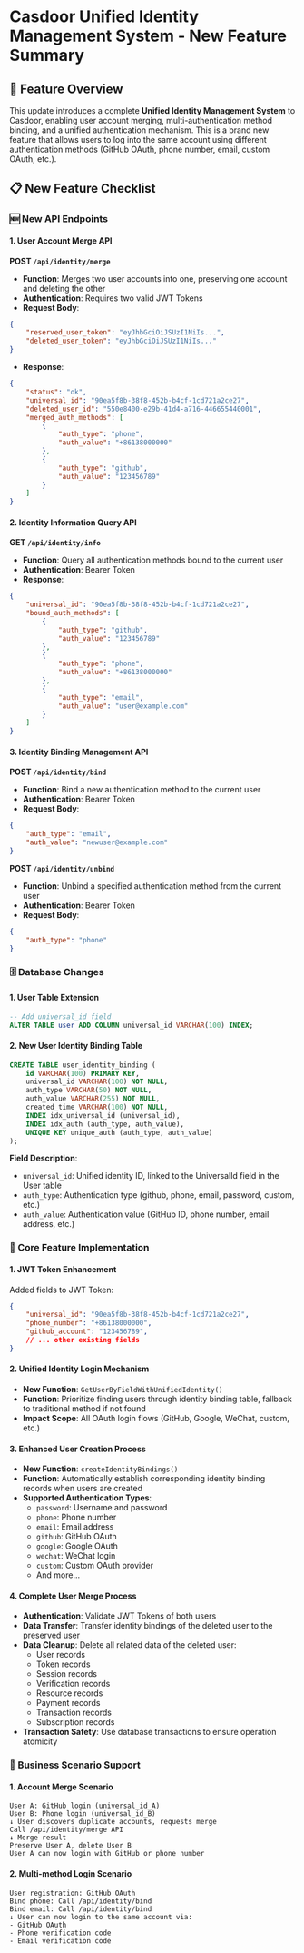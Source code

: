 # Casdoor Unified Identity Management System - New Feature Summary

## 🚀 Feature Overview

This update introduces a complete **Unified Identity Management System** to Casdoor, enabling user account merging, multi-authentication method binding, and a unified authentication mechanism. This is a brand new feature that allows users to log into the same account using different authentication methods (GitHub OAuth, phone number, email, custom OAuth, etc.).

## 📋 New Feature Checklist

### 🆕 New API Endpoints

#### 1. User Account Merge API
**POST `/api/identity/merge`**

- **Function**: Merges two user accounts into one, preserving one account and deleting the other
- **Authentication**: Requires two valid JWT Tokens
- **Request Body**:
```json
{
    "reserved_user_token": "eyJhbGciOiJSUzI1NiIs...",
    "deleted_user_token": "eyJhbGciOiJSUzI1NiIs..."
}
```
- **Response**:
```json
{
    "status": "ok",
    "universal_id": "90ea5f8b-38f8-452b-b4cf-1cd721a2ce27",
    "deleted_user_id": "550e8400-e29b-41d4-a716-446655440001",
    "merged_auth_methods": [
        {
            "auth_type": "phone",
            "auth_value": "+86138000000"
        },
        {
            "auth_type": "github",
            "auth_value": "123456789"
        }
    ]
}
```

#### 2. Identity Information Query API
**GET `/api/identity/info`**

- **Function**: Query all authentication methods bound to the current user
- **Authentication**: Bearer Token
- **Response**:
```json
{
    "universal_id": "90ea5f8b-38f8-452b-b4cf-1cd721a2ce27",
    "bound_auth_methods": [
        {
            "auth_type": "github",
            "auth_value": "123456789"
        },
        {
            "auth_type": "phone",
            "auth_value": "+86138000000"
        },
        {
            "auth_type": "email",
            "auth_value": "user@example.com"
        }
    ]
}
```

#### 3. Identity Binding Management API
**POST `/api/identity/bind`**

- **Function**: Bind a new authentication method to the current user
- **Authentication**: Bearer Token
- **Request Body**:
```json
{
    "auth_type": "email",
    "auth_value": "newuser@example.com"
}
```

**POST `/api/identity/unbind`**

- **Function**: Unbind a specified authentication method from the current user
- **Authentication**: Bearer Token
- **Request Body**:
```json
{
    "auth_type": "phone"
}
```

### 🗄️ Database Changes

#### 1. User Table Extension
```sql
-- Add universal_id field
ALTER TABLE user ADD COLUMN universal_id VARCHAR(100) INDEX;
```

#### 2. New User Identity Binding Table
```sql
CREATE TABLE user_identity_binding (
    id VARCHAR(100) PRIMARY KEY,
    universal_id VARCHAR(100) NOT NULL,
    auth_type VARCHAR(50) NOT NULL,
    auth_value VARCHAR(255) NOT NULL,
    created_time VARCHAR(100) NOT NULL,
    INDEX idx_universal_id (universal_id),
    INDEX idx_auth (auth_type, auth_value),
    UNIQUE KEY unique_auth (auth_type, auth_value)
);
```

**Field Description**:
- `universal_id`: Unified identity ID, linked to the UniversalId field in the User table
- `auth_type`: Authentication type (github, phone, email, password, custom, etc.)
- `auth_value`: Authentication value (GitHub ID, phone number, email address, etc.)

### 🔧 Core Feature Implementation

#### 1. JWT Token Enhancement
Added fields to JWT Token:
```json
{
    "universal_id": "90ea5f8b-38f8-452b-b4cf-1cd721a2ce27",
    "phone_number": "+86138000000",
    "github_account": "123456789",
    // ... other existing fields
}
```

#### 2. Unified Identity Login Mechanism
- **New Function**: `GetUserByFieldWithUnifiedIdentity()`
- **Function**: Prioritize finding users through identity binding table, fallback to traditional method if not found
- **Impact Scope**: All OAuth login flows (GitHub, Google, WeChat, custom, etc.)

#### 3. Enhanced User Creation Process
- **New Function**: `createIdentityBindings()`
- **Function**: Automatically establish corresponding identity binding records when users are created
- **Supported Authentication Types**:
  - `password`: Username and password
  - `phone`: Phone number
  - `email`: Email address
  - `github`: GitHub OAuth
  - `google`: Google OAuth
  - `wechat`: WeChat login
  - `custom`: Custom OAuth provider
  - And more...

#### 4. Complete User Merge Process
- **Authentication**: Validate JWT Tokens of both users
- **Data Transfer**: Transfer identity bindings of the deleted user to the preserved user
- **Data Cleanup**: Delete all related data of the deleted user:
  - User records
  - Token records
  - Session records
  - Verification records
  - Resource records
  - Payment records
  - Transaction records
  - Subscription records
- **Transaction Safety**: Use database transactions to ensure operation atomicity

### 🎯 Business Scenario Support

#### 1. Account Merge Scenario
```
User A: GitHub login (universal_id_A)
User B: Phone login (universal_id_B)
↓ User discovers duplicate accounts, requests merge
Call /api/identity/merge API
↓ Merge result
Preserve User A, delete User B
User A can now login with GitHub or phone number
```

#### 2. Multi-method Login Scenario
```
User registration: GitHub OAuth
Bind phone: Call /api/identity/bind
Bind email: Call /api/identity/bind
↓ User can now login to the same account via:
- GitHub OAuth
- Phone verification code
- Email verification code
```
